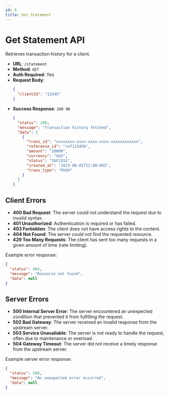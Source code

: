 ```yaml
---
id: 6
title: Get Statement
---
```


# Get Statement API

Retrieves transaction history for a client.

- **URL**: `/statement`
- **Method**: `GET`
- **Auth Required**: Yes
- **Request Body**:
  ```json
  {
    "clientId": "12345"
  }
  ```
- **Success Response**: `200 OK`
  ```json
  {
    "status": 200,
    "message": "Transaction history fetched",
    "data": [
      {
        "trans_id": "xxxxxxxx-xxxx-xxxx-xxxx-xxxxxxxxxxxx",
        "reference_id": "ref123456",
        "amount": "10000",
        "currency": "UGX",
        "status": "SUCCESS",
        "created_at": "2023-06-01T12:00:00Z",
        "trans_type": "PUSH"
      }
    ]
  }
  ```


## Client Errors

- **400 Bad Request**: The server could not understand the request due to invalid syntax.
- **401 Unauthorized**: Authentication is required or has failed.
- **403 Forbidden**: The client does not have access rights to the content.
- **404 Not Found**: The server could not find the requested resource.
- **429 Too Many Requests**: The client has sent too many requests in a given amount of time (rate limiting).

Example error response:

```json
{
  "status": 404,
  "message": "Resource not found",
  "data": null
}
```

## Server Errors

- **500 Internal Server Error**: The server encountered an unexpected condition that prevented it from fulfilling the request.
- **502 Bad Gateway**: The server received an invalid response from the upstream server.
- **503 Service Unavailable**: The server is not ready to handle the request, often due to maintenance or overload.
- **504 Gateway Timeout**: The server did not receive a timely response from the upstream server.

Example server error response:

```json
{
  "status": 500,
  "message": "An unexpected error occurred",
  "data": null
}
```